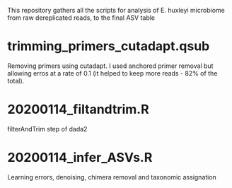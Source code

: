 This repository gathers all the scripts for analysis of E. huxleyi microbiome from raw dereplicated reads, to the final ASV table


# trimming_primers_cutadapt.qsub

Removing primers using cutadapt. I used anchored primer removal but allowing erros at a rate of 0.1 (it helped to keep more reads - 82% of the total). 

# 20200114_filtandtrim.R
filterAndTrim step of dada2

# 20200114_infer_ASVs.R
Learning errors, denoising, chimera removal and taxonomic assignation
